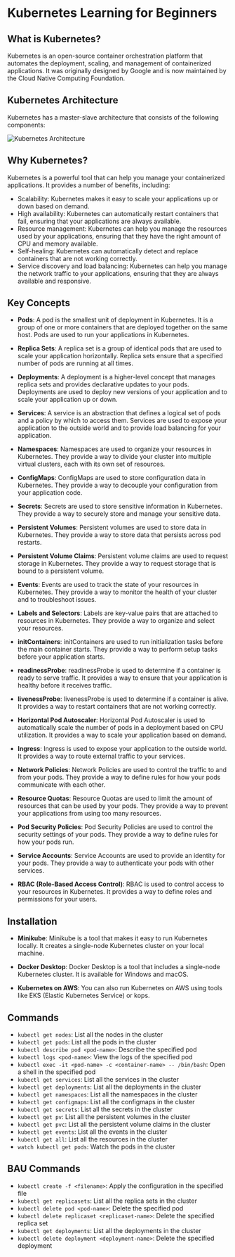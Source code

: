 # Kubernetes Learning for Beginners

## What is Kubernetes?

Kubernetes is an open-source container orchestration platform that automates the deployment, scaling, and management of containerized applications. It was originally designed by Google and is now maintained by the Cloud Native Computing Foundation.

## Kubernetes Architecture

Kubernetes has a master-slave architecture that consists of the following components:

![Kubernetes Architecture](https://kubernetes.io/images/docs/kubernetes-cluster-architecture.svg)

## Why Kubernetes?

Kubernetes is a powerful tool that can help you manage your containerized applications. It provides a number of benefits, including:

-   Scalability: Kubernetes makes it easy to scale your applications up or down based on demand.
-   High availability: Kubernetes can automatically restart containers that fail, ensuring that your applications are always available.
-   Resource management: Kubernetes can help you manage the resources used by your applications, ensuring that they have the right amount of CPU and memory available.
-   Self-healing: Kubernetes can automatically detect and replace containers that are not working correctly.
-   Service discovery and load balancing: Kubernetes can help you manage the network traffic to your applications, ensuring that they are always available and responsive.

## Key Concepts

-   **Pods**: A pod is the smallest unit of deployment in Kubernetes. It is a group of one or more containers that are deployed together on the same host. Pods are used to run your applications in Kubernetes.

-   **Replica Sets**: A replica set is a group of identical pods that are used to scale your application horizontally. Replica sets ensure that a specified number of pods are running at all times.

-   **Deployments**: A deployment is a higher-level concept that manages replica sets and provides declarative updates to your pods. Deployments are used to deploy new versions of your application and to scale your application up or down.

-   **Services**: A service is an abstraction that defines a logical set of pods and a policy by which to access them. Services are used to expose your application to the outside world and to provide load balancing for your application.

-   **Namespaces**: Namespaces are used to organize your resources in Kubernetes. They provide a way to divide your cluster into multiple virtual clusters, each with its own set of resources.

-   **ConfigMaps**: ConfigMaps are used to store configuration data in Kubernetes. They provide a way to decouple your configuration from your application code.

-   **Secrets**: Secrets are used to store sensitive information in Kubernetes. They provide a way to securely store and manage your sensitive data.

-   **Persistent Volumes**: Persistent volumes are used to store data in Kubernetes. They provide a way to store data that persists across pod restarts.

-   **Persistent Volume Claims**: Persistent volume claims are used to request storage in Kubernetes. They provide a way to request storage that is bound to a persistent volume.

-   **Events**: Events are used to track the state of your resources in Kubernetes. They provide a way to monitor the health of your cluster and to troubleshoot issues.

-   **Labels and Selectors**: Labels are key-value pairs that are attached to resources in Kubernetes. They provide a way to organize and select your resources.

-   **initContainers**: initContainers are used to run initialization tasks before the main container starts. They provide a way to perform setup tasks before your application starts.

-   **readinessProbe**: readinessProbe is used to determine if a container is ready to serve traffic. It provides a way to ensure that your application is healthy before it receives traffic.

-   **livenessProbe**: livenessProbe is used to determine if a container is alive. It provides a way to restart containers that are not working correctly.

-   **Horizontal Pod Autoscaler**: Horizontal Pod Autoscaler is used to automatically scale the number of pods in a deployment based on CPU utilization. It provides a way to scale your application based on demand.

-   **Ingress**: Ingress is used to expose your application to the outside world. It provides a way to route external traffic to your services.

-   **Network Policies**: Network Policies are used to control the traffic to and from your pods. They provide a way to define rules for how your pods communicate with each other.

-   **Resource Quotas**: Resource Quotas are used to limit the amount of resources that can be used by your pods. They provide a way to prevent your applications from using too many resources.

-   **Pod Security Policies**: Pod Security Policies are used to control the security settings of your pods. They provide a way to define rules for how your pods run.

-   **Service Accounts**: Service Accounts are used to provide an identity for your pods. They provide a way to authenticate your pods with other services.

-   **RBAC (Role-Based Access Control)**: RBAC is used to control access to your resources in Kubernetes. It provides a way to define roles and permissions for your users.

## Installation

-   **Minikube**: Minikube is a tool that makes it easy to run Kubernetes locally. It creates a single-node Kubernetes cluster on your local machine.

-   **Docker Desktop**: Docker Desktop is a tool that includes a single-node Kubernetes cluster. It is available for Windows and macOS.

-   **Kubernetes on AWS**: You can also run Kubernetes on AWS using tools like EKS (Elastic Kubernetes Service) or kops.

## Commands

-   `kubectl get nodes`: List all the nodes in the cluster
-   `kubectl get pods`: List all the pods in the cluster
-   `kubectl describe pod <pod-name>`: Describe the specified pod
-   `kubectl logs <pod-name>`: View the logs of the specified pod
-   `kubectl exec -it <pod-name> -c <container-name> -- /bin/bash`: Open a shell in the specified pod
-   `kubectl get services`: List all the services in the cluster
-   `kubectl get deployments`: List all the deployments in the cluster
-   `kubectl get namespaces`: List all the namespaces in the cluster
-   `kubectl get configmaps`: List all the configmaps in the cluster
-   `kubectl get secrets`: List all the secrets in the cluster
-   `kubectl get pv`: List all the persistent volumes in the cluster
-   `kubectl get pvc`: List all the persistent volume claims in the cluster
-   `kubectl get events`: List all the events in the cluster
-   `kubectl get all`: List all the resources in the cluster
-   `watch kubectl get pods`: Watch the pods in the cluster

## BAU Commands

-   `kubectl create -f <filename>`: Apply the configuration in the specified file
-   `kubectl get replicasets`: List all the replica sets in the cluster
-   `kubectl delete pod <pod-name>`: Delete the specified pod
-   `kubectl delete replicaset <replicaset-name>`: Delete the specified replica set
-   `kubectl get deployments`: List all the deployments in the cluster
-   `kubectl delete deployment <deployment-name>`: Delete the specified deployment
